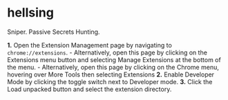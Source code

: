 # hellsing

Sniper. Passive Secrets Hunting.

**1.** Open the Extension Management page by navigating to `chrome://extensions`.
    - Alternatively, open this page by clicking on the Extensions menu button and selecting Manage Extensions at the bottom of the menu.
    - Alternatively, open this page by clicking on the Chrome menu, hovering over More Tools then selecting Extensions
**2.** Enable Developer Mode by clicking the toggle switch next to Developer mode.
**3.** Click the Load unpacked button and select the extension directory.
